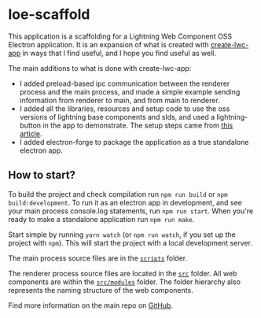 # loe-scaffold

This application is a scaffolding for a Lightning Web Component OSS Electron application.
It is an expansion of what is created with [create-lwc-app](https://github.com/muenzpraeger/create-lwc-app) in ways that I find useful, and I hope you find useful as well.

The main additions to what is done with create-lwc-app:
- I added preload-based ipc communication between the renderer process and the main process, and
made a simple example sending information from renderer to main, and from main to renderer.
- I added all the libraries, resources and setup code to use the oss versions of lightning base components and slds, and used a lightning-button in the app to demonstrate. The setup steps came from 
[this article](https://developer.salesforce.com/blogs/2020/12/build-connected-apps-anywhere-using-lightning-base-components).
- I added electron-forge to package the application as a true standalone electron app.

## How to start?

To build the project and check compilation run `npm run build` or `npm build:development`.
To run it as an electron app in development, and see your main process console.log statements,
run `npm run start`. When you're ready to make a standalone application run `npm run make`.

Start simple by running `yarn watch` (or `npm run watch`, if you set up the project with `npm`). This will start the project with a local development server.

The main process source files are in the [`scripts`](./scripts) folder.

The renderer process source files are located in the [`src`](./src) folder. All web components are within the [`src/modules`](./src/modules) folder. The folder hierarchy also represents the naming structure of the web components.

Find more information on the main repo on [GitHub](https://github.com/muenzpraeger/create-lwc-app).
